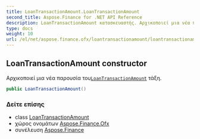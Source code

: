 ```yaml
---
title: LoanTransactionAmount.LoanTransactionAmount
second_title: Aspose.Finance for .NET API Reference
description: LoanTransactionAmount κατασκευαστής. Αρχικοποιεί μια νέα παρουσία τουLoanTransactionAmount τάξη.
type: docs
weight: 10
url: /el/net/aspose.finance.ofx/loantransactionamount/loantransactionamount/
---
```

## LoanTransactionAmount constructor

Αρχικοποιεί μια νέα παρουσία του[`LoanTransactionAmount`](../) τάξη.

```csharp
public LoanTransactionAmount()
```

### Δείτε επίσης

* class [LoanTransactionAmount](../)
* χώρος ονομάτων [Aspose.Finance.Ofx](../../loantransactionamount/)
* συνέλευση [Aspose.Finance](../../../)


